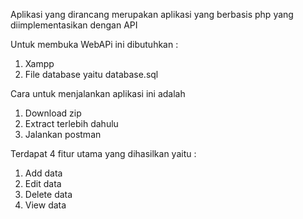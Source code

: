 Aplikasi yang dirancang merupakan aplikasi yang berbasis php yang diimplementasikan dengan API

Untuk membuka WebAPi ini dibutuhkan :
1. Xampp
2. File database yaitu database.sql

Cara untuk menjalankan aplikasi ini adalah 
1. Download zip
2. Extract terlebih dahulu
3. Jalankan postman

Terdapat 4 fitur utama yang dihasilkan yaitu : 
1. Add data
2. Edit data
3. Delete data
4. View data 
